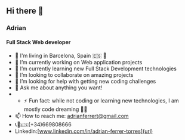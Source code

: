 ## Hi there 👋
###  Adrian 
#### Full Stack Web developer 
- 📍 I'm living in Barcelona, Spain 🇪🇸 🥘
- 🔭 I’m currently working on Web application projects
- 🌱 I’m currently learning new Full Stack Development technologies
- 👯 I’m looking to collaborate on amazing projects
- 🤔 I’m looking for help with getting new coding challenges
- 💬 Ask me about anything you want!
- - ⚡ Fun fact: while not coding or learning new technologies, I am mostly code dreaming 👨‍💻
- 📫 How to reach me: adrianferrert@gmail.com
- 📞📲🇪🇸(+34)669808666 
- Linkedin:[www.linkedin.com/in/adrian-ferrer-torres](url)



